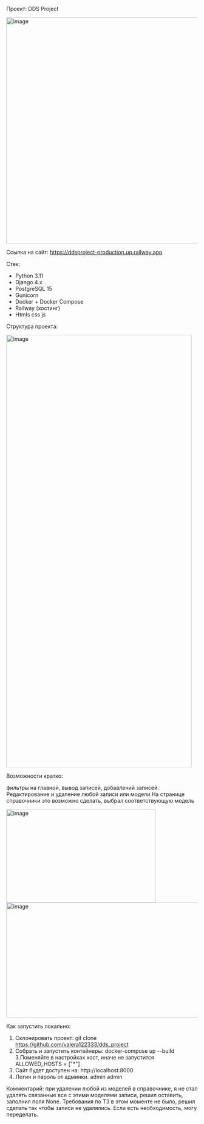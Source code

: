 Проект: DDS Project

<img width="2559" height="595" alt="image" src="https://github.com/user-attachments/assets/8532b082-7ed0-49b5-94b0-76293b740d44" />

Ссылка на сайт: https://ddsproject-production.up.railway.app

Стек:
- Python 3.11
- Django 4.x
- PostgreSQL 15
- Gunicorn
- Docker + Docker Compose
- Railway (хостинг)
- Htmls css js
  
Структура проекта:


<img width="488" height="1137" alt="image" src="https://github.com/user-attachments/assets/9b4dac02-43b3-487f-be1a-cbd73874af32" />

Возможности кратко:


  фильтры на главной, вывод записей, добавлений записей.
  Редактирование и удаление любой записи или модели
  На странице справочники это возможно сделать, выбрал соответствующую модель

  
  <img width="393" height="245" alt="image" src="https://github.com/user-attachments/assets/77f03b46-5e99-4485-b243-1f7ddd08bbf6" />

  
  <img width="1171" height="303" alt="image" src="https://github.com/user-attachments/assets/f9a66639-2f96-4f89-9023-c6baf9130481" />  

Как запустить локально:
1. Склонировать проект: git clone https://github.com/valera122333/dds_project
2. Собрать и запустить контейнеры:
   docker-compose up --build
3.Поменяйте в настройках хост, иначе не запустится
   ALLOWED_HOSTS = ["*"]
4. Сайт будет доступен на: http://localhost:8000
5. Логин и пароль от админки.
   admin
   admin
   
Комментарий: при удалении любой из моделей в справочнике, я не стал удалять связанные все с этими моделями записи, решил оставить, заполнил поля None.
Требования по ТЗ в этом моменте не было, решил сделать так чтобы записи не удалялись. Если есть необходимость, могу переделать.


